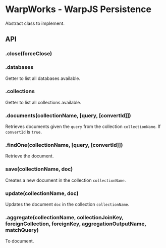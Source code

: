 # WarpWorks - WarpJS Persistence

Abstract class to implement.

## API

### .close(forceClose)

### .databases

Getter to list all databases available.

### .collections

Getter to list all collections available.

### .documents(collectionName, [query, [convertId]])

Retrieves documents given the `query` from the collection `collectionName`. If
`convertId` is `true`.

### .findOne(collectionName, [query, [convertId]])

Retrieve the document.

### save(collectionName, doc)

Creates a new document in the collection `collectionName`.

### update(collectionName, doc)

Updates the document `doc` in the collection `collectionName`.

### .aggregate(collectionName, collectionJoinKey, foreignCollection, foreignKey, aggregationOutputName, matchQuery)

To document.
